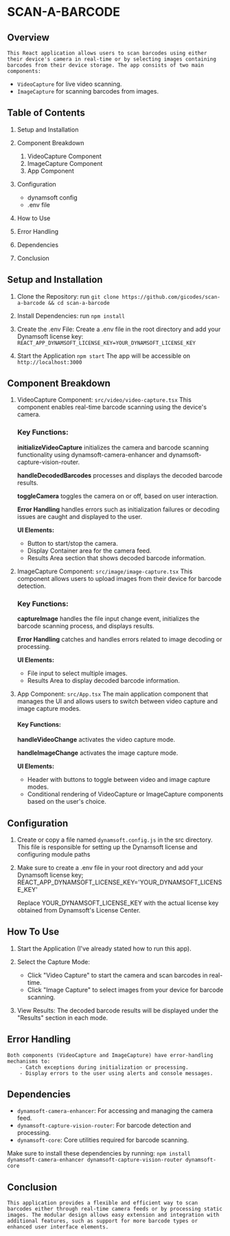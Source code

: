 # SCAN-A-BARCODE

## Overview

    This React application allows users to scan barcodes using either their device's camera in real-time or by selecting images containing barcodes from their device storage. The app consists of two main components:

- `VideoCapture` for live video scanning.
- `ImageCapture` for scanning barcodes from images.


## Table of Contents

1. Setup and Installation

2. Component Breakdown
    1. VideoCapture Component
    2. ImageCapture Component
    3. App Component

3. Configuration
    - dynamsoft config
    - .env file

4. How to Use

5. Error Handling

6. Dependencies

7. Conclusion


## Setup and Installation
1. Clone the Repository:
    run `git clone https://github.com/gicodes/scan-a-barcode && cd scan-a-barcode`

2. Install Dependencies:
    run `npm install`

3. Create the .env File: Create a .env file in the root directory and add your Dynamsoft license key:
    `REACT_APP_DYNAMSOFT_LICENSE_KEY=YOUR_DYNAMSOFT_LICENSE_KEY`

4. Start the Application
    `npm start`
    The app will be accessible on `http://localhost:3000`
    

## Component Breakdown

1. VideoCapture Component: `src/video/video-capture.tsx`
    This component enables real-time barcode scanning using the device's camera.

    ### Key Functions:

    **initializeVideoCapture** initializes the camera and barcode scanning functionality using dynamsoft-camera-enhancer and dynamsoft-capture-vision-router.

    **handleDecodedBarcodes** processes and displays the decoded barcode results.

    **toggleCamera** toggles the camera on or off, based on user interaction.

    **Error Handling** handles errors such as initialization failures or decoding issues are caught and displayed to the user.

    **UI Elements:**
    - Button to start/stop the camera.
    - Display Container area for the camera feed.
    - Results Area section that shows decoded barcode information.

2. ImageCapture Component: `src/image/image-capture.tsx`
    This component allows users to upload images from their device for barcode detection.

    ### Key Functions:

    **captureImage** handles the file input change event, initializes the barcode scanning process, and displays results.

    **Error Handling** catches and handles errors related to image decoding or processing.
    
    **UI Elements:**
    - File input to select multiple images.
    - Results Area to display decoded barcode information.

3. App Component: `src/App.tsx`
    The main application component that manages the UI and allows users to switch between video capture and image capture modes.

    #### Key Functions:

    **handleVideoChange** activates the video capture mode.

    **handleImageChange** activates the image capture mode.

    **UI Elements:**
    - Header with buttons to toggle between video and image capture modes.
    - Conditional rendering of VideoCapture or ImageCapture components based on the user's choice.


## Configuration
    
1. Create or copy a file named `dynamsoft.config.js` in the src directory. This file is responsible for setting up the Dynamsoft license and configuring module paths

2. Make sure to create a .env file in your root directory and add your Dynamsoft license key;
    REACT_APP_DYNAMSOFT_LICENSE_KEY='YOUR_DYNAMSOFT_LICENSE_KEY'

    Replace YOUR_DYNAMSOFT_LICENSE_KEY with the actual license key obtained from Dynamsoft's License Center.


## How To Use

1. Start the Application (I've already stated how to run this app).

2. Select the Capture Mode:
    - Click "Video Capture" to start the camera and scan barcodes in real-time.
    - Click "Image Capture" to select images from your device for barcode scanning.

3. View Results: The decoded barcode results will be displayed under the "Results" section in each mode.


## Error Handling

    Both components (VideoCapture and ImageCapture) have error-handling mechanisms to:
        - Catch exceptions during initialization or processing.
        - Display errors to the user using alerts and console messages.


## Dependencies

- `dynamsoft-camera-enhancer`: For accessing and managing the camera feed.
- `dynamsoft-capture-vision-router`: For barcode detection and processing.
- `dynamsoft-core`: Core utilities required for barcode scanning.

Make sure to install these dependencies by running:
    `npm install dynamsoft-camera-enhancer dynamsoft-capture-vision-router dynamsoft-core`


## Conclusion

    This application provides a flexible and efficient way to scan barcodes either through real-time camera feeds or by processing static images. The modular design allows easy extension and integration with additional features, such as support for more barcode types or enhanced user interface elements.